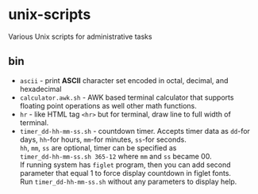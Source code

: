 # unix-scripts
Various Unix scripts for administrative tasks

## bin
- `ascii` - print **ASCII** character set encoded in octal, decimal, and hexadecimal
- `calculator.awk.sh` - AWK based terminal calculator that supports floating point operations as well other math functions.
- `hr` - like HTML tag `<hr>` but for terminal, draw line to full width of terminal.
- `timer_dd-hh-mm-ss.sh` - countdown timer. Accepts timer data as `dd`-for days, `hh`-for hours, `mm`-for minutes, `ss`-for seconds.<br>
  `hh`, `mm`, `ss` are optional, timer can be specified as        
  `timer_dd-hh-mm-ss.sh 365-12` where `mm` and `ss` became 00.<br>
  If running system has `figlet` program, then you can add second parameter that equal 1 to force display countdown in figlet fonts.<br>
  Run `timer_dd-hh-mm-ss.sh` without any parameters to display help.
